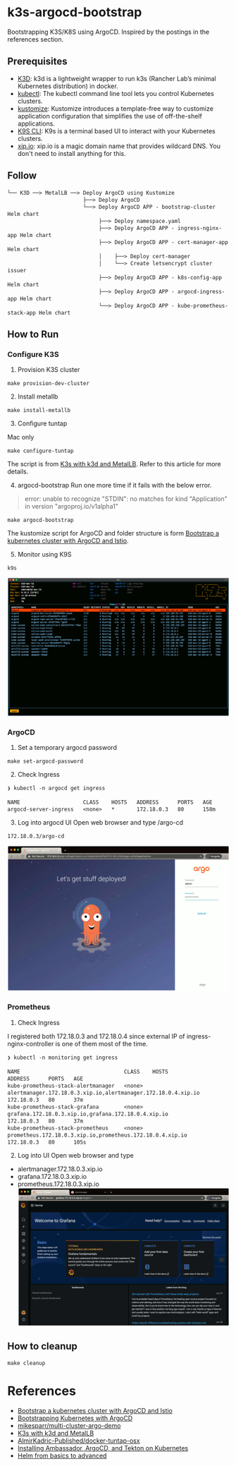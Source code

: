 # k3s-argocd-bootstrap
Bootstrapping K3S/K8S using ArgoCD.
Inspired by the postings in the references section.

## Prerequisites
* [K3D](https://k3d.io/): k3d is a lightweight wrapper to run k3s (Rancher Lab’s minimal Kubernetes distribution) in docker.
* [kubectl](https://kubernetes.io/docs/reference/kubectl/overview/): The kubectl command line tool lets you control Kubernetes clusters.
* [kustomize](https://kustomize.io/): Kustomize introduces a template-free way to customize application configuration that simplifies the use of off-the-shelf applications.
* [K9S CLI](https://k9scli.io/): K9s is a terminal based UI to interact with your Kubernetes clusters.
* [xip.io](http://xip.io/): xip.io is a magic domain name that provides wildcard DNS. You don't need to install anything for this.

## Follow
```
└── K3D ──> MetalLB ──> Deploy ArgoCD using Kustomize
                        ├──> Deploy ArgoCD
                        └──> Deploy ArgoCD APP - bootstrap-cluster Helm chart
                             ├──> Deploy namespace.yaml
                             ├──> Deploy ArgoCD APP - ingress-nginx-app Helm chart
                             ├──> Deploy ArgoCD APP - cert-manager-app Helm chart
                             │    ├──> Deploy cert-manager
                             │    └──> Create letsencrypt cluster issuer
                             ├──> Deploy ArgoCD APP - k8s-config-app Helm chart
                             ├──> Deploy ArgoCD APP - argocd-ingress-app Helm chart
                             └──> Deploy ArgoCD APP - kube-prometheus-stack-app Helm chart
```

## How to Run
### Configure K3S
1. Provision K3S cluster
```
make provision-dev-cluster
```
2. Install metallb
```
make install-metallb
```
3. Configure tuntap

Mac only
```
make configure-tuntap
```
The script is from [K3s with k3d and MetalLB](https://blog.kubernauts.io/k3s-with-k3d-and-metallb-on-mac-923a3255c36e). Refer to this article for more details.

4. argocd-bootstrap
Run one more time if it fails with the below error.
> error: unable to recognize "STDIN": no matches for kind "Application" in version "argoproj.io/v1alpha1"
```
make argocd-bootstrap
```
The kustomize script for ArgoCD and folder structure is form [Bootstrap a kubernetes cluster with ArgoCD and Istio](https://nemo83.dev/posts/argocd-istio-operator-bootstrap/).

5. Monitor using K9S
```
k9s
```
![](./docs/images/01.k9s_argocd.gif)

### ArgoCD
1. Set a temporary argocd password
```
make set-argocd-password
```
2. Check Ingress
```
❯ kubectl -n argocd get ingress

NAME                    CLASS    HOSTS   ADDRESS      PORTS   AGE
argocd-server-ingress   <none>   *       172.18.0.3   80      158m
```
3. Log into argocd UI
Open web browser and type <argocd ingress address>/argo-cd
```
172.18.0.3/argo-cd
```
![](./docs/images/02.argocd.gif)

### Prometheus
1. Check Ingress

I registered both 172.18.0.3 and 172.18.0.4 since external IP of ingress-nginx-controller is one of them most of the time.
```
❯ kubectl -n monitoring get ingress

NAME                                 CLASS    HOSTS                                                           ADDRESS      PORTS   AGE
kube-prometheus-stack-alertmanager   <none>   alertmanager.172.18.0.3.xip.io,alertmanager.172.18.0.4.xip.io   172.18.0.3   80      37m
kube-prometheus-stack-grafana        <none>   grafana.172.18.0.3.xip.io,grafana.172.18.0.4.xip.io             172.18.0.3   80      37m
kube-prometheus-stack-prometheus     <none>   prometheus.172.18.0.3.xip.io,prometheus.172.18.0.4.xip.io       172.18.0.3   80      105s
```
2. Log into UI
Open web browser and type
* alertmanager.172.18.0.3.xip.io
* grafana.172.18.0.3.xip.io
* prometheus.172.18.0.3.xip.io
![](./docs/images/03.kube-prometheus.gif)

## How to cleanup
```
make cleanup
```

# References
* [Bootstrap a kubernetes cluster with ArgoCD and Istio](https://nemo83.dev/posts/argocd-istio-operator-bootstrap/)
* [Bootstrapping Kubernetes with ArgoCD](https://alexsimonjones.medium.com/bootstrapping-kubernetes-with-argocd-989f27ae475)
* [mikesparr/multi-cluster-argo-demo](https://github.com/mikesparr/multi-cluster-argo-demo)
* [K3s with k3d and MetalLB](https://blog.kubernauts.io/k3s-with-k3d-and-metallb-on-mac-923a3255c36e)
* [AlmirKadric-Published/docker-tuntap-osx](https://github.com/AlmirKadric-Published/docker-tuntap-osx)
* [Installing Ambassador, ArgoCD, and Tekton on Kubernetes](https://medium.com/dzerolabs/installing-ambassador-argocd-and-tekton-on-kubernetes-540aacc983b9)
* [Helm from basics to advanced](https://banzaicloud.com/blog/creating-helm-charts/)
